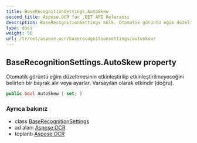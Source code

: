 ```yaml
---
title: BaseRecognitionSettings.AutoSkew
second_title: Aspose.OCR for .NET API Referansı
description: BaseRecognitionSettings mülk. Otomatik görüntü eğim düzeltmesinin etkinleştirilip etkinleştirilmeyeceğini belirten bir bayrak alır veya ayarlar. Varsayılan olarak etkindir doğru.
type: docs
weight: 50
url: /tr/net/aspose.ocr/baserecognitionsettings/autoskew/
---
```

## BaseRecognitionSettings.AutoSkew property

Otomatik görüntü eğim düzeltmesinin etkinleştirilip etkinleştirilmeyeceğini belirten bir bayrak alır veya ayarlar. Varsayılan olarak etkindir (doğru).

```csharp
public bool AutoSkew { set; }
```

### Ayrıca bakınız

* class [BaseRecognitionSettings](../)
* ad alanı [Aspose.OCR](../../baserecognitionsettings/)
* toplantı [Aspose.OCR](../../../)


